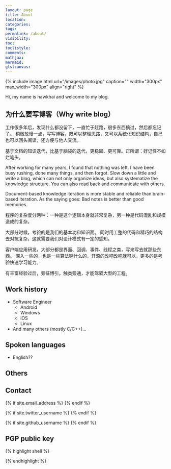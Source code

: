 ```yaml
---
layout: page
title: About
location:
categories:
tags:
permalink: /about/
visibility:
toc:
toclistyle:
comments:
mathjax:
mermaid:
glslcanvas:
---
```


{% include image.html url="/images/photo.jpg" caption="" width="300px" max_width="300px" align="right" %}

Hi, my name is hawkhai and welcome to my blog.


## 为什么要写博客（Why write blog）

工作很多年后，发现什么都没留下，一直忙于赶路，很多东西搞过，然后都忘记了。
稍微放慢一点，写写博客，既可以整理思路，又可以系统化知识结构，自己也可以回头阅读，还方便与他人交流。

基于文档的知识迭代，比基于脑袋的迭代，更稳固、更可靠。正所谓：好记性不如烂笔头。

After working for many years, I found that nothing was left.
I have been busy rushing, done many things, and then forgot.
Slow down a little and write a blog, which can not only organize ideas, but also systematize the knowledge structure.
You can also read back and communicate with others.

Document-based knowledge iteration is more stable and reliable than brain-based iteration.
As the saying goes: Bad notes is better than good memories.

程序的复杂度分两种：一种是这个逻辑本身就非常复杂，另一种是代码混乱和规模造成的复杂。

大部分时候，考验的是我们的基本功和知识面。
同时用工整的代码和精巧的结构去对抗复杂，这就需要我们对设计模式有一定的感知。

客户端应用研发，大部分都是界面、回调、事件、线程之类，写来写去就那些东西。
深入一些的，也是一些算法啊什么的，开源的改吧改吧就可以，更多的是考验快速学习能力。

有丰富经验过后，旁征博引，触类旁通，才能驾驭大型的工程。


## Work history

* Software Engineer
  * Android
  * Windows
  * iOS
  * Linux
* And many others (mostly C/C++)...


## Spoken languages

* English??


## Others


## Contact

<div>
{% if site.email_address %}
<a href="mailto: {{ site.email_address }}">
    <span class="fa-stack fa-lg">
        <i class="fa fa-circle fa-stack-2x"></i>
        <i class="fa fa-envelope fa-stack-1x fa-inverse"></i>
    </span>
</a>
{% endif %}

{% if site.twitter_username %}
<a href="https://twitter.com/{{ site.twitter_username }}">
    <span class="fa-stack fa-lg">
        <i class="fa fa-circle fa-stack-2x"></i>
        <i class="fa fa-twitter fa-stack-1x fa-inverse"></i>
    </span>
</a>
{% endif %}

{% if site.github_username %}
<a href="https://github.com/{{ site.github_username }}">
    <span class="fa-stack fa-lg">
        <i class="fa fa-circle fa-stack-2x"></i>
        <i class="fa fa-github fa-stack-1x fa-inverse"></i>
    </span>
</a>
{% endif %}
</div>


## PGP public key
{% highlight shell %}

{% endhighlight %}

